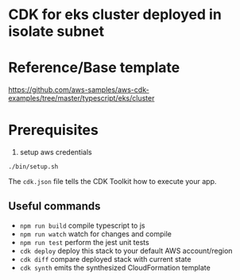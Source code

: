 # CDK for eks cluster deployed in isolate subnet

# Reference/Base template
https://github.com/aws-samples/aws-cdk-examples/tree/master/typescript/eks/cluster

# Prerequisites
1. setup aws credentials

```
./bin/setup.sh
```

The `cdk.json` file tells the CDK Toolkit how to execute your app.

## Useful commands

* `npm run build`   compile typescript to js
* `npm run watch`   watch for changes and compile
* `npm run test`    perform the jest unit tests
* `cdk deploy`      deploy this stack to your default AWS account/region
* `cdk diff`        compare deployed stack with current state
* `cdk synth`       emits the synthesized CloudFormation template
